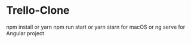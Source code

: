 # Trello-Clone
npm install or yarn 
npm run start or yarn starn for macOS or ng serve for Angular project
